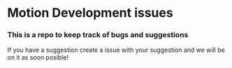 # Motion Development issues
### This is a repo to keep track of bugs and suggestions
If you have a suggestion create a issue with your suggestion and we will be on it as soon posible!
